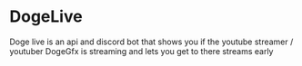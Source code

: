 # DogeLive
Doge live is an api and discord bot that shows you if the youtube streamer / youtuber DogeGfx is streaming and lets you get to there streams early
